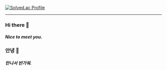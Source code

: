 [![Solved.ac Profile](http://mazassumnida.wtf/api/v2/generate_badge?boj=kimiyeon89)](https://solved.ac/kimiyeon89/)

---
### Hi there 👋
##### Nice to meet you.

### 안녕 👋
##### 만나서 반가워.

<!--
**yeeooni/yeeooni** is a ✨ _special_ ✨ repository because its `README.md` (this file) appears on your GitHub profile.

Here are some ideas to get you started:

- 🔭 I’m currently working on ...
- 🌱 I’m currently learning ...
- 👯 I’m looking to collaborate on ...
- 🤔 I’m looking for help with ...
- 💬 Ask me about ...
- 📫 How to reach me: ...
- 😄 Pronouns: ...
- ⚡ Fun fact: ...
-->



